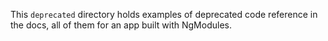 This `deprecated` directory holds examples of deprecated code reference in the docs,
all of them for an app built with NgModules.